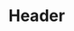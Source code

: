 <!-- TITLE: Retail Sales Agents -->
<!-- SUBTITLE: A quick summary of Retail Sales Agents -->

# Header